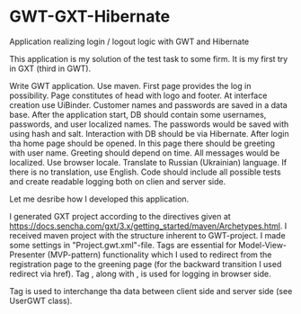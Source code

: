 # GWT-GXT-Hibernate
Application realizing login / logout logic with GWT and Hibernate

This application is my solution of the test task to some firm. It is my first try in GXT (third in GWT).

Write GWT application. Use maven. First page provides the log in possibility. Page constitutes of head with logo and footer. At interface creation use UiBinder. Customer names and passwords are saved in a data base. After the application start, DB should contain some usernames, passwords, and user localized names. The passwords would be saved with using hash and salt. Interaction with DB should be via Hibernate. After login tha home page should be opened. In this page there should be greeting with user name. Greeting should depend on time. All messages would be localized. Use browser locale. Translate to Russian (Ukrainian) language. If there is no translation, use English. Code should include all possible tests and create readable logging both on clien and server side.

Let me desribe how I developed this application.

I generated GXT project according to the directives given at https://docs.sencha.com/gxt/3.x/getting_started/maven/Archetypes.html. I received maven project with the structure inherent to GWT-project.
I made some settings in "Project.gwt.xml"-file. 
Tags <inherits name="com.google.gwt.activity.Activity"/> <inherits name="com.google.gwt.place.Place"/> 
<replace-with class="com.mycompany.gwthibernate.client.ClientFactoryImpl"> <when-type-is class="com.mycompany.gwthibernate.client.ClientFactory"/>  </replace-with> are essential for Model-View-Presenter (MVP-pattern) functionality which I used to redirect from the registration page to the greening page (for the backward transition I used redirect via href).
Tag <inherits name="com.google.gwt.logging.Logging"/>, along with <set-property name="gwt.logging......" value="..."/>,  is used for logging in browser side.

Tag <source path='shared' /> is used to interchange tha data between client side and server side (see UserGWT class).

